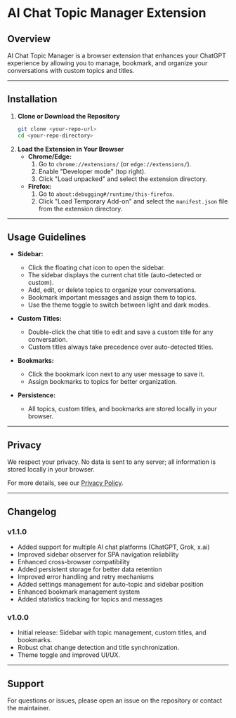 # AI Chat Topic Manager Extension

## Overview
AI Chat Topic Manager is a browser extension that enhances your ChatGPT experience by allowing you to manage, bookmark, and organize your conversations with custom topics and titles.

---

## Installation

1. **Clone or Download the Repository**
   ```bash
   git clone <your-repo-url>
   cd <your-repo-directory>
   ```
2. **Load the Extension in Your Browser**
   - **Chrome/Edge:**
     1. Go to `chrome://extensions/` (or `edge://extensions/`).
     2. Enable "Developer mode" (top right).
     3. Click "Load unpacked" and select the extension directory.
   - **Firefox:**
     1. Go to `about:debugging#/runtime/this-firefox`.
     2. Click "Load Temporary Add-on" and select the `manifest.json` file from the extension directory.

---

## Usage Guidelines

- **Sidebar:**
  - Click the floating chat icon to open the sidebar.
  - The sidebar displays the current chat title (auto-detected or custom).
  - Add, edit, or delete topics to organize your conversations.
  - Bookmark important messages and assign them to topics.
  - Use the theme toggle to switch between light and dark modes.

- **Custom Titles:**
  - Double-click the chat title to edit and save a custom title for any conversation.
  - Custom titles always take precedence over auto-detected titles.

- **Bookmarks:**
  - Click the bookmark icon next to any user message to save it.
  - Assign bookmarks to topics for better organization.

- **Persistence:**
  - All topics, custom titles, and bookmarks are stored locally in your browser.

---

## Privacy

We respect your privacy. No data is sent to any server; all information is stored locally in your browser.

For more details, see our [Privacy Policy](privacy.html).

---

## Changelog

### v1.1.0
- Added support for multiple AI chat platforms (ChatGPT, Grok, x.ai)
- Improved sidebar observer for SPA navigation reliability
- Enhanced cross-browser compatibility
- Added persistent storage for better data retention
- Improved error handling and retry mechanisms
- Added settings management for auto-topic and sidebar position
- Enhanced bookmark management system
- Added statistics tracking for topics and messages

### v1.0.0
- Initial release: Sidebar with topic management, custom titles, and bookmarks.
- Robust chat change detection and title synchronization.
- Theme toggle and improved UI/UX.

---

## Support
For questions or issues, please open an issue on the repository or contact the maintainer. 